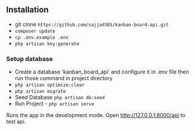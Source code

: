 ## Installation
- git clone `https://github.com/sajjad385/kanban-board-api.git`
- `composer update`
- `cp .env.example .env`
- `php artisan key:generate`

### Setup database
- Create a database 'kanban_board_api' and configure it in .env file then run those command in project directory
- `php artisan optimize:clear`
- `php artisan migrate`
- Seed Database `php artisan db:seed`
- Run Project - `php artisan serve`

Runs the app in the development mode.
Open http://127.0.0.1:8000/api to test api.


